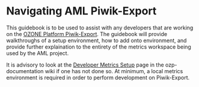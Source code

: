 # Navigating AML Piwik-Export

This guidebook is to be used to assist with any developers that are working on the [OZONE Platform Piwik-Export](https://github.com/aml-development/piwik-export). The guidebook will provide walkthroughs of a setup environment, how to add onto environment, and provide further explaination to the entirety of the metrics workspace being used by the AML project.

It is advisory to look at the [Developer Metrics Setup](https://github.com/aml-development/ozp-documentation/wiki/Developer_Metrics_Setup) page in the ozp-documentation wiki if one has not done so. At minimum, a local metrics environment is required in order to perform development on Piwik-Export. 

